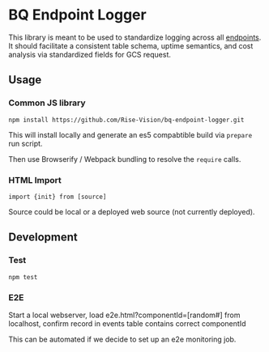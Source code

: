 # BQ Endpoint Logger

This library is meant to be used to standardize logging across all [endpoints]. It
should facilitate a consistent table schema, uptime semantics, and cost analysis
via standardized fields for GCS request.

## Usage

### Common JS library

```
npm install https://github.com/Rise-Vision/bq-endpoint-logger.git
```

This will install locally and generate an es5 compabtible build via `prepare`
run script.

Then use Browserify / Webpack bundling to resolve the `require` calls.

### HTML Import

```
import {init} from [source]
```

Source could be local or a deployed web source (not currently deployed).

## Development

### Test

```
npm test
```

### E2E

Start a local webserver, load e2e.html?componentId=[random#] from localhost, confirm record in events table contains correct componentId

This can be automated if we decide to set up an e2e monitoring job.

[endpoints]: https://docs.google.com/document/d/1HVifXE3h-O-HkzvDEdmMV6adtU0nD4BxGXFMokl9J74/edit#heading=h.dj6j05799f24
